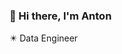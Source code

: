 ### 👋 Hi there, I'm Anton  
✴️ Data Engineer  <br>
<!-- <hr>
<h4>Contacts:</h4>
📧 E-mail: anton.veldin@gmail.com <br>
🌐 Telegram: @antonveldin
-->
